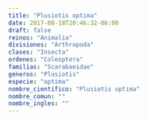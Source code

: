 ```yaml
---
title: "Plusiotis optima"
date: 2017-08-18T20:46:32-06:00
draft: false
reinos: "Animalia"
divisiones: "Arthropoda"
clases: "Insecta"
ordenes: "Coleoptera"
familias: "Scarabaeidae"
generos: "Plusiotis"
especie: "optima"
nombre_cientifico: "Plusiotis optima"
nombre_comun: ""
nombre_ingles: ""
---
```


